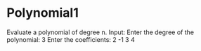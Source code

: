 # Polynomial1
Evaluate a polynomial of degree n.  Input:  Enter the degree of the polynomial: 3  Enter the coefficients: 2 -1 3 4
